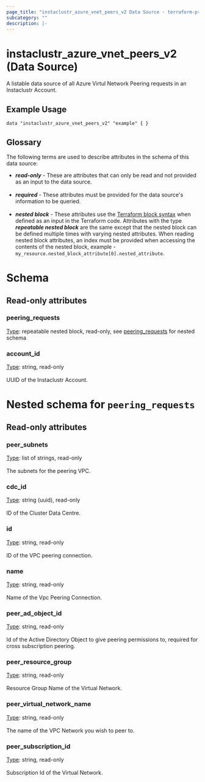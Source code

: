 ```yaml
---
page_title: "instaclustr_azure_vnet_peers_v2 Data Source - terraform-provider-instaclustr"
subcategory: ""
description: |-
---
```


# instaclustr_azure_vnet_peers_v2 (Data Source)
A listable data source of all Azure Virtul Network Peering requests in an Instaclustr Account.
## Example Usage
```
data "instaclustr_azure_vnet_peers_v2" "example" { }
```
## Glossary
The following terms are used to describe attributes in the schema of this data source:
- **_read-only_** - These are attributes that can only be read and not provided as an input to the data source.<br><br>
- **_required_** - These attributes must be provided for the data source's information to be queried.<br><br>
- **_nested block_** - These attributes use the [Terraform block syntax](https://www.terraform.io/language/attr-as-blocks) when defined as an input in the Terraform code. Attributes with the type **_repeatable nested block_** are the same except that the nested block can be defined multiple times with varying nested attributes. When reading nested block attributes, an index must be provided when accessing the contents of the nested block, example - `my_resource.nested_block_attribute[0].nested_attribute`.
# Schema
## Read-only attributes
### peering_requests<br>
<ins>Type</ins>: repeatable nested block, read-only, see [peering_requests](#nested--peering_requests) for nested schema<br>

### account_id<br>
<ins>Type</ins>: string, read-only<br>
<br>UUID of the Instaclustr Account.
<a id="nested--peering_requests"></a>
# Nested schema for `peering_requests`<br>

## Read-only attributes
### peer_subnets<br>
<ins>Type</ins>: list of strings, read-only<br>
<br>The subnets for the peering VPC.
### cdc_id<br>
<ins>Type</ins>: string (uuid), read-only<br>
<br>ID of the Cluster Data Centre.
### id<br>
<ins>Type</ins>: string, read-only<br>
<br>ID of the VPC peering connection.
### name<br>
<ins>Type</ins>: string, read-only<br>
<br>Name of the Vpc Peering Connection.
### peer_ad_object_id<br>
<ins>Type</ins>: string, read-only<br>
<br>Id of the Active Directory Object to give peering permissions to, required for cross subscription peering.
### peer_resource_group<br>
<ins>Type</ins>: string, read-only<br>
<br>Resource Group Name of the Virtual Network.
### peer_virtual_network_name<br>
<ins>Type</ins>: string, read-only<br>
<br>The name of the VPC Network you wish to peer to.
### peer_subscription_id<br>
<ins>Type</ins>: string, read-only<br>
<br>Subscription Id of the Virtual Network.
